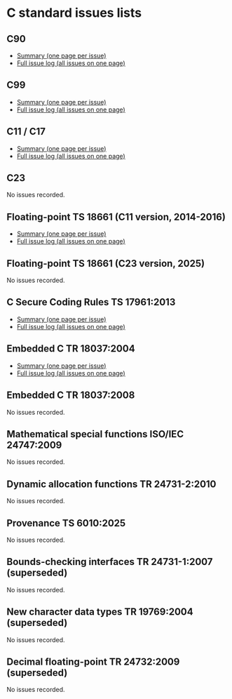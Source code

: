 # C standard issues lists

## C90

* [Summary (one page per issue)](summary_c90.md)
* [Full issue log (all issues on one page)](log_c90.md)

## C99

* [Summary (one page per issue)](summary_c99.md)
* [Full issue log (all issues on one page)](log_c99.md)

## C11 / C17

* [Summary (one page per issue)](summary_c11c17.md)
* [Full issue log (all issues on one page)](log_c11c17.md)

## C23

No issues recorded.

## Floating-point TS 18661 (C11 version, 2014-2016)

* [Summary (one page per issue)](summary_cfp-c11.md)
* [Full issue log (all issues on one page)](log_cfp-c11.md)

## Floating-point TS 18661 (C23 version, 2025)

No issues recorded.

## C Secure Coding Rules TS 17961:2013

* [Summary (one page per issue)](summary_cscr2013.md)
* [Full issue log (all issues on one page)](log_cscr2013.md)

## Embedded C TR 18037:2004

* [Summary (one page per issue)](summary_embc2004.md)
* [Full issue log (all issues on one page)](log_embc2004.md)

## Embedded C TR 18037:2008

No issues recorded.

## Mathematical special functions ISO/IEC 24747:2009

No issues recorded.

## Dynamic allocation functions TR 24731-2:2010

No issues recorded.

## Provenance TS 6010:2025

No issues recorded.

## Bounds-checking interfaces TR 24731-1:2007 (superseded)

No issues recorded.

## New character data types TR 19769:2004 (superseded)

No issues recorded.

## Decimal floating-point TR 24732:2009 (superseded)

No issues recorded.

